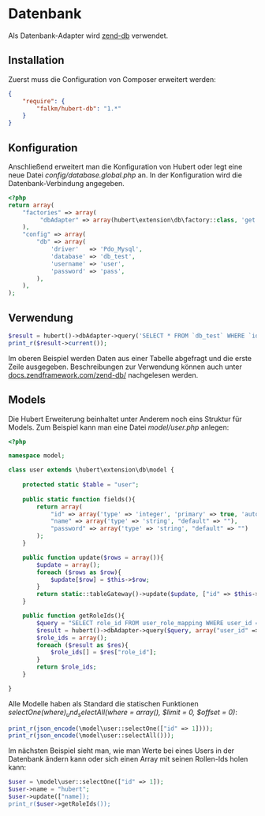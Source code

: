# Datenbank

Als Datenbank-Adapter wird [zend-db](https://docs.zendframework.com/zend-db/) verwendet.

## Installation

Zuerst muss die Configuration von Composer erweitert werden:
```json
{
    "require": {
        "falkm/hubert-db": "1.*"
    }
}
```

## Konfiguration

Anschließend erweitert man die Konfiguration von Hubert oder legt eine neue Datei _config/database.global.php_ an. In der Konfiguration wird die Datenbank-Verbindung angegeben.

```php
<?php
return array(
    "factories" => array(
         "dbAdapter" => array(hubert\extension\db\factory::class, 'get')
    ),
    "config" => array(
        "db" => array(
            'driver'   => 'Pdo_Mysql',
            'database' => 'db_test',
            'username' => 'user',
            'password' => 'pass',
        ),
    ),
);
```

## Verwendung

```php
$result = hubert()->dbAdapter->query('SELECT * FROM `db_test` WHERE `id` = :id', ['id' => 1]);
print_r($result->current());
```
Im oberen Beispiel werden Daten aus einer Tabelle abgefragt und die erste Zeile ausgegeben. Beschreibungen zur Verwendung können auch unter [docs.zendframework.com/zend-db/](https://docs.zendframework.com/zend-db/) nachgelesen werden.

## Models

Die Hubert Erweiterung beinhaltet unter Anderem noch eins Struktur für Models. Zum Beispiel kann man eine Datei _model/user.php_ anlegen:
```php
<?php

namespace model;

class user extends \hubert\extension\db\model {
    
    protected static $table = "user";
     
    public static function fields(){
        return array(
            "id" => array('type' => 'integer', 'primary' => true, 'autoincrement' => true),
            "name" => array('type' => 'string', "default" => ""),
            "password" => array('type' => 'string', "default" => "")
        );
    }

    public function update($rows = array()){
        $update = array();
        foreach ($rows as $row){
            $update[$row] = $this->$row;
        }
        return static::tableGateway()->update($update, ["id" => $this->id]);
    }

    public function getRoleIds(){
        $query = "SELECT role_id FROM user_role_mapping WHERE user_id = :user_id";
        $result = hubert()->dbAdapter->query($query, array("user_id" => $this->id));
        $role_ids = array();
        foreach ($result as $res){
            $role_ids[] = $res["role_id"];
        }
        return $role_ids;
    }

}
```

Alle Modelle haben als Standard die statischen Funktionen _selectOne($where)_ und _selectAll($where = array(), $limit = 0, $offset = 0)_:
```php
print_r(json_encode(\model\user::selectOne(["id" => 1])));
print_r(json_encode(\model\user::selectAll()));
```

Im nächsten Beispiel sieht man, wie man Werte bei eines Users in der Datenbank ändern kann oder sich einen Array mit seinen Rollen-Ids holen kann:
```php
$user = \model\user::selectOne(["id" => 1]);
$user->name = "hubert";
$user->update(["name]);
print_r($user->getRoleIds());
```

